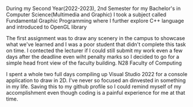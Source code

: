 During my Second Year(2022-2023), 2nd Semester for my Bachelor's in Computer Science(Multimedia and Graphic) 
I took a subject called Fundamental Graphic Programming where I further explore C++ language and introduced to OpenGL library

The first assignment was to draw any scenery in the campus to showcase what we've learned and I was a poor student that didn't complete this task on time.
I contected the lecturer if I could still submit my work even a few days after the deadline even wiht penalty marks so I decided to go for a simple head front view of the faculty building.
N28 Faculty of Computing

I spent a whole two full days compiling up Visual Studio 2022 for a console application to draw in 2D. I've never so focused an dinvested in something in my life.
Saving this to my github profile so I could remind myself of my accomplishment even though coding is a painful experience for me at that time.
